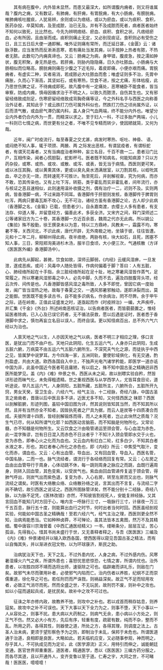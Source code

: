 <!-- { "loadSidebar": true } -->
　　其有病在腹中，内外皆未显然，而患又最深大，如所谓腹内痈者，则又将谁属哉？腹内之痈，又有数证，有肺痈，有肝痈，有胃脘痈，有大小肠痈，有膀胱痈。唯肺痈咳吐腥痰，人犹易辨，余则或以为痞结，或以为瘀血，或以为痰积、食积，医药杂投，卒莫知病，及至成脓，治已无及。并有不及成脓而死者，病者医者始终不知何以致死，比比然也。今先为辨明痞结、瘀血、痰积、食积之状。凡痞结瘀血，必有所因，且由渐而成。痰积则痛止无定，又必别现痰证。食积则必有受伤之日，且三五日后大便一通即解。唯外证则痛有常所，而迁延日甚，《金匮》云：诸脉浮数，应当发热而反淅淅恶寒，若有痛处当发其痈，以手按肿上热者有脓，不热者无脓。此数句乃内痈真谛也。又云：肠痈之为病，身甲错，腹皮急，按之濡如肿状，腹无积聚，身无热是也。若肝痈，则胁内隐隐痛，日久亦吐脓血。小肠痈与大肠相似而位略高，膀胱痈则痛在少腹之下近毛际，着皮即痛，小便亦艰而痛。胃脘痈者，有虚实二种，实者易消，若成脓必大吐脓血而愈；唯虚证则多不治，先胃中痛胀，久而心下渐高，其坚如石，或有寒热，饮食不进，按之尤痛，形体枯瘦，此乃思世伤脾之证，不待痈成即死。故凡腹中有一定痛处，恶寒蜷卧不能食者，皆当审察，防成内痈，慎毋因循求治于不明之人，以致久而脓溃，自伤其生也。又有邪留经络致成刖足，伤寒瘀留经络致成背胸奇痛等证，今之外科名手与西医之向称善治外证者，其知此乎？或云跌打刀伤可属外科似也，然跌打刀伤之顷尚属外证，以后而溃气散，或血瘀气滞仍属内科，盖人身只气血两端，终不能分内外也。唯望分业内外者仍合内外为一贯，而精深以求之。至于妇人一科，不过多胎产两端，小儿一科则已七情之病，而世更有分之者，不唯不见专精而转少，使因陋就简，又何为哉。

　　近年，闽广时疫流行，每至春夏之交尤甚，病发时寒热、呕吐、神昏、 语，或闷绝不知人事，辄于项颈、两腋、两 之际发出恶核，有谓鼠疫者，有谓标蛇者，有谓天花毒者，又有当痈疽治者种种，妄立名目，千百不救一二。患者沿门比户，互相传染，闻者心慌胆裂，蛇影杯弓。医者既不知病名，何能知病源？只以方药杂投，或寒、或热、或攻、或散、或泻、或表，皆无当于病情。西医则更可笑，或以冰压其胸，或以黄熏其体，更或以臭丸臭水洒满居室，以刀割其核，以蛭吮其血，卒之亦无一效，而转速死不可胜计。殆至死后，并剖解视查，究为何病，而亦不敢，恐其传染也。又有上吐下泻，转筋，类乎霍乱而实非霍乱者，间年流行，亦与核证之恶且速相似，此则速用温补收摄之剂，偶有治疗一二，迟则不及。实则两病，皆香港脚一病，不过来路不同耳。香港脚传于肝胆则发核，香港脚传于脾胃则吐泻，两病只要毒瓦斯不攻心，无不可治，诸经方虽有香港脚之论，古人却少此病（香港脚之名，《金匾》已载，但患者少）。自永嘉南渡，衣缨士人多有患者，有支法存、仰道人等，并留意经方，偏善此术，多获全济。又宋齐之间，释门深师述二公等诸家旧方为二十卷，其香港脚一方近百余首，魏周之代亦无此病。所以姚公《集验》殊不殷勤，徐王撰录未以为意，特以三方鼎峙，风教未一，霜露不均，寒暑不等，关西河北，不识此疾，唐代开辟，无外南极之地，坐镇于彼，往往皆遭。元和十二年二月，柳柳州得此病，夜半痞绝，两胁有核，块大如石，且死，困塞不知人事，三日，荣阳郑洵美进杉木汤，服半日食顷，大小便三次，气通核散（方详《医医医外编》香港脚汤中）。

　　此病先从脚起，甚微，饮食如故，深师云脚弱，《内经》云缓风湿痹，一旦发泄，遂成恶疾。或问：风毒中人随处皆得，作病何偏着于脚？答曰：人有五脏，心、肺经络所起在十手指，余三脏经络所起在足十趾，地之寒暑风湿皆作蒸气，足常履之，所以寒暑风湿邪毒之中人，必先中脚，久而不去，遍及四肢腹背头项，经云次传、间传是也。凡香港脚皆感风湿之毒所致，人多不即觉，曾因它病一度始发，闽广皆当湿热之地，故每于春夏之交，一遇风邪暑邪触动，遂即决裂而出，莫之能御。世医既不能多读古书，自不能多识病名，作余病治，罔不尽弊。余于甲午之际，适在岭南，正值此证盛发之时，遂亟起而作《时疫辨治》一编，大声疾呼，并汇集《千金》《外台》所述岭南恶核证治，以告病者医者，而皆藐藐置之，惟经延医者除病，已入心及已误它药者，无不循法获救，愿以后遇是证时，医者悉于香港脚中求之，慎勿再妄立名目以误人，而终自误。更以知怪病百出，总不外六气六经以为治也。

　　人禀天地之气以生，人亦因天地之气以病，医者不明三才相应之理，侈口言医，是犹出门而不由户也。天地只此阴阳，化生五运六气，人身亦只此阴阳，生成五脏六腑，万病莫不由五运六气五脏六腑所生。不深究夫气化之源，而徒执乎中西之见，皆属梦中说梦耳。方今四海一家，五洲同轨，要使轸域俱化，有无交通，酌剂盈虚，共由大道。欧西各国自入中土，不独声光电汽诸学矜能，即医学一道亦诋中国为非，此虽中国近今医者苟且庸陋，有以启之，殊不知中国古圣之精确迥非西医所能梦见。盖《内》《难》仲景之书，西医从未之闻，故以剖瞟实验自矜，然皆详形迹而昧气化，未免得粗遗精。世之重视西医与从学西学人，尤皆耳食目论，道听途说，举凡五运六气，人身阴阳，五脏所藏，五脏所主，六腑所合，五脏所开九窍，男女天癸，营卫生会，六经六气，经气主治，十二经脉，奇经八脉，中国古圣言之凿凿者，晋唐以后中医且多不讲，近医尤多不知，又何怪西医之 昧耶？西医以剖解脏腑，形迹列图，虽较中国旧图为详，然其说则皆知其当然，而不知其所以然。且并有当然亦全不知者，因皆执死者之尸具为据，而云人是炭等十四质凑合而成。夫彼所谓十四质，皆经剖解锻炼而得，而人之未死者，岂止此块然之质哉？况生气已尽，何从知所谓气化耶？如西医动言脑筋，而不知脑是何物所化。又常论髓，亦不知髓是何物所生。又云饮食之汁由吸管递运至颈会管，与心血混为赤色，此一混字殊谬，岂有日日混入而赤色不日淡者乎？不知汁入颈会管即水交于火也，变为赤色，即奉心火之化而为血也。又云血内有红白二轮，红多白少，不知其白者水液之本，形也，其红者奉心所化之赤色也，即《内经》所云：中焦受气取汁，变化而赤，谓血也。又云：心有出血管，导血出，又有回血管，导血入。西医名管，中国名脉，二而一也。脉气流经者，谓流行于各经络而回复有常。又云：心左房之血由出血管导行于周身，心体动跳不休，每一跳则周身之脉应之而跳，血既行遍周身，则转入回血管，其色变紫，以受炭气也。紫血由回血管递传复返于颈会管，得肺气呼出，则炭气出而紫色退，复变为赤，入心右房，转至左房而又出也，则脉气流经之谓矣。时医有大络散众络、众络散孙络之说，言其出而不言复，与流经二字尚不确切，故引西医之说证之。西医所图脉管详矣，然不能分别十二经脉，奇经八脉，以为脉不足凭，《医林改错》亦然，不知彼皆割视死人，安能复辨经脉。又其言回血不能知几时方回于心，唯内言一呼脉行三寸，一吸脉行三寸，计昼夜一万三千五百息，脉行五十度，则能算出血行之时节，何时出者当何时回。西医虽经剖视实验，何能如中国古圣之精确哉！至若六经六气，经气主治之理，西医则更全然不知，治病焉能悉当。它如种种卤莽，不可殚论，虽其法皆本五禽图，然万不及其精细。蜀中唐容川宗海曾着《中西汇通医经精义》一书，缕晰条分，层层互证，苦心孤诣，先得我心。惜其书尚未盛行于世，又无善释者释之，与吾《医医医》三编及《内》《难》仲景诸经并以输入欧西各国，使西医得以窥见吾国古圣之精法，而有以自悔其失，并以渐进衣冠文物，以为环球康济，斯民之助。

　　治病犹治天下也，天下之乱，不过外患内忧，人身之病，不过外感内伤。风寒暑湿燥火六气之疾，所谓外患也；喜怒忧思悲惊恐，七情之害，所谓内忧也。治外患者，以攻胜四郊不靖而选将出师，速驱除之可也。临辟雍而讲礼乐，则敌在门矣。故邪气未尽而骤用补者，必使邪气内陷而亡。治内伤者以养胜，纪纲不正而崇儒重道，徐化导之可也。若任刑罚而严诛戮，则祸益深矣。故正气不足而轻用攻者，必致正气消尽而死。然而全盛之世，不无玩民，故刑罚不废，则补中之攻也。如以小寇而遽起兵戎，是扰民矣。故补中之攻不可过也。

　　征诛之年亦修内政，故教养不弛，则攻中之补也。若以戎首而稍存姑息，则养寇矣。故攻中之补不可误也。天下大事以天下全力为之，则事不堕，天下小事以一人从容处之，则事不扰。患大病以大药制之，则病气无余，患小病以小方处之，则正气不伤。然又必大小有方，先后有序，轻重有度，疏密有数，纯而不杂，整而不乱。所用之药，各得其性，则器使之道，所处之方，各得其理，则调度之法上。古圣人治未病，更须于望形察色予为之防，即制治于未乱，保邦于未危也。所谓医道通于治道，良相即是良医，大略如此。若夫临机应变，又必随事参观，神而明之，存乎其人，不可执成见而为定论，此《医学源流》正义，用特引而伸之，诚能朝廷变通，医官世界郑重重医，道医者，精通医学，悉以《医医医》三编方药分服之，而各尽其道，且以开通外人，变齐变鲁以至于道。仁寿之宇，大同之世，不可睹哉！医医医，噫噫噫！
